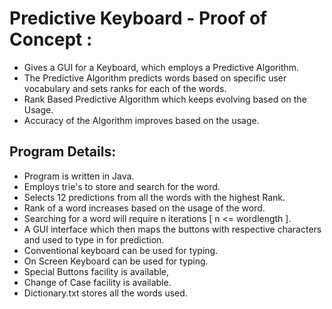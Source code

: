 # Predictive Keyboard - Proof of Concept :
   * Gives a GUI for a Keyboard, which employs a Predictive Algorithm.
   * The Predictive Algorithm predicts words based on specific user vocabulary and sets ranks for each of the words.
   * Rank Based Predictive Algorithm which keeps evolving based on the Usage.
   * Accuracy of the Algorithm improves based on the usage.

## Program Details:
   * Program is written in Java.
   * Employs trie's to store and search for the word.
   * Selects 12 predictions from all the words with the highest Rank.
   * Rank of a word increases based on the usage of the word.
   * Searching for a word will require n iterations [ n <= wordlength ].
   * A GUI interface which then maps the buttons with respective characters and used to type in for prediction.
   * Conventional keyboard can be used for typing.
   * On Screen Keyboard can be used for typing.
   * Special Buttons facility is available,
   * Change of Case facility is available.
   * Dictionary.txt stores all the words used.
